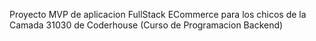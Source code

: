 Proyecto MVP de aplicacion FullStack ECommerce para los chicos de la Camada 31030 de Coderhouse (Curso de Programacion Backend)